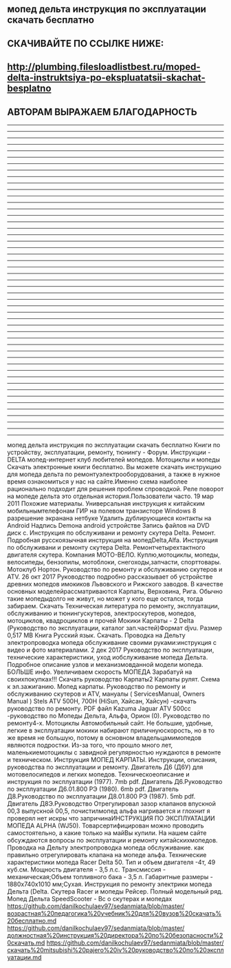 мопед дельта инструкция по эксплуатации скачать бесплатно
--------------------------------------------------
СКАЧИВАЙТЕ ПО ССЫЛКЕ НИЖЕ:
--------------------------------------------------
http://plumbing.filesloadlistbest.ru/moped-delta-instruktsiya-po-ekspluatatsii-skachat-besplatno
--------------------------------------------------
АВТОРАМ ВЫРАЖАЕМ БЛАГОДАРНОСТЬ
--------------------------------------------------
--------------------------------------------------
--------------------------------------------------
--------------------------------------------------
--------------------------------------------------
--------------------------------------------------
--------------------------------------------------
--------------------------------------------------
--------------------------------------------------
--------------------------------------------------
--------------------------------------------------
--------------------------------------------------
--------------------------------------------------
--------------------------------------------------
--------------------------------------------------
--------------------------------------------------
--------------------------------------------------
--------------------------------------------------
--------------------------------------------------
--------------------------------------------------
--------------------------------------------------
--------------------------------------------------
--------------------------------------------------
--------------------------------------------------
--------------------------------------------------
--------------------------------------------------
--------------------------------------------------
--------------------------------------------------
--------------------------------------------------
--------------------------------------------------
--------------------------------------------------
--------------------------------------------------
--------------------------------------------------
--------------------------------------------------
--------------------------------------------------
--------------------------------------------------
--------------------------------------------------
--------------------------------------------------
--------------------------------------------------
--------------------------------------------------
--------------------------------------------------
--------------------------------------------------
--------------------------------------------------
--------------------------------------------------
--------------------------------------------------
--------------------------------------------------
--------------------------------------------------
--------------------------------------------------
--------------------------------------------------
--------------------------------------------------
мопед дельта инструкция по эксплуатации скачать бесплатно Книги по устройству, эксплуатации, ремонту, тюнингу - Форум. Инструкции - DELTA мопед-интернет клуб любителей мопедов. Мотоциклы и мопеды  Скачать электронные книги бесплатно. Вы можете скачать инструкцию для мопеда дельта по ремонтуэлектрооборудования, а также в нужное время ознакомиться у нас на сайте.Именно схема наиболее рационально подходит для решения проблем спроводкой. Реле поворот на мопеде дельта  это отдельная история.Пользователи часто. 19 мар 2011  Похожие материалы. Универсальная инструкция к китайским мобильнымтелефонам  ГИР на полевом транзисторе  Windows 8 разрешение экранана нетбуке  Удалить дублирующиеся контакты на Android  Надпись Demoна android устройстве  Запись файлов на DVD диск с. Инструкция по обслуживани и ремонту скутера Delta. Ремонт. Подробная русскоязычная инструкция на мопедDelta,Alfa. Инструкция по обслуживани и ремонту скутера Delta. Ремонтчетырехтактного двигателя скутера. Компания МОТО-ВЕЛО. Куплю,мотоциклы, мопеды, велосипеды, бензопилы, мотоблоки, снегоходы,запчасти, спорттовары. Мотоклуб Нортон. Руководство по ремонту и обслуживанию скутеров и ATV. 26 окт 2017  Руководство подробно рассказывает об устройстве древних мопедов имокиков Львовского и Рижского заводов. В качестве основных моделейрассматриваются Карпаты, Верховина, Рига. Обычно такие мопедыдолго не живут, но может у кого еще остался, тогда забираем. Скачать
Техническая литература по ремонту, эксплуатации, обслуживанию и тюнингускутеров, электроскутеров, мопедов, мотоциклов, квадроциклов и прочей Мокики Карпаты - 2 Delta (Руководство по эксплуатации, каталог зап.частей)Формат djvu. Размер 0,517 MB Книга Русский язык. Скачать. Проводка на Дельту электропроводка мопеда обслуживание своими руками:инструкция с видео и фото материалами. 2 дек 2017  Руководство по эксплуатации, технические характеристики, уход иобслуживание мопеда Дельта. Подробное описание узлов и механизмовданной модели мопеда. БОЛЬШЕ инфо. Увеличиваем скорость МОПЕДА  Зарабатуй на своихпокупках!!! Скачать руководство Карпаты2  Карпаты рулят. Схема к эл.зажиганию. Мопед карпаты. Руководство по ремонту и обслуживанию скутеров и ATV, мануалы ( ServicesManual, Owners Manual )  Stels ATV 500H, 700H (HiSun, Хайсан, Хайсун) -скачать руководство по ремонту. PDF файл Kazuma Jaguar ATV 500cc -руководство по  Мопеды Дельта, Альфа, Орион (0). Руководство по ремонту4-х. Мотоциклы  Автомобильный сайт. Не большие, удобные, легкие в эксплуатации мокики набирают приличнуюскорость, но в то же время не большую, потому в основном владельцамимопедов являются подростки. Из-за того, что прошло много лет, маленькиемотоциклы с завидной регулярностью нуждаются в ремонте и техническом. Инструкция МОПЕД КАРПАТЫ. Инструкции, описания, руководства по эксплуатации и ремонту. Двигатель Д6 (Д6У) для мотовелосипедов и легких мопедов. Техническоеописание и инструкция по эксплуатации (1977). 7mb pdf. Двигатель Д6.Руководство по эксплуатации Д6.01.800 РЭ (1980). 6mb pdf. Двигатель Д8.Руководство по эксплуатации Д8.01.800 РЭ (1987). 5mb pdf. Двигатель Д8Э.Руководство
Отрегулировал зазор клапанов впускной 00,3 выпускной 00,5, почистилмопед альфа нагривается и глохнит я проверял нет искры что запричинаИНСТРУКЦИЯ ПО ЭКСПЛУАТАЦИИ МОПЕДА ALPHA (WJ50). Товарсертифицирован можно проводить самостоятельно, а какие только на майВы купили. На нашем сайте обсуждаются вопросы по эксплуатации и ремонту китайскихмопедов. Проводка на Дельту электропроводка мопеда обслуживание. как правильно отрегулировать клапана на мопеде альфа. Технические характеристики мопеда Racer Delta 50. Тип и объем двигателя -4т, 49 куб.см. Мощность двигателя - 3,5 л.с. Трансмиссия - механическая;Объем топливного бака - 3,5 л. Габаритные размеры - 1880х740х1010 мм;Сухая. Инструкция по ремонту электрики мопеда Дельта (Delta. Скутера Racer и мопеды Рейсер. Полный модельный ряд. Мопед Дельта  SpeedScooter - Вс о скутерах и мопедах
https://github.com/danilkochulaev97/sedanmiata/blob/master/возрастная%20педагогика%20учебник%20для%20вузов%20скачать%20бесплатно.md
https://github.com/danilkochulaev97/sedanmiata/blob/master/должностная%20инструкция%20директора%20по%20безопасности%20скачать.md
https://github.com/danilkochulaev97/sedanmiata/blob/master/скачать%20mitsubishi%20pajero%20iv%20руководство%20по%20эксплуатации.md